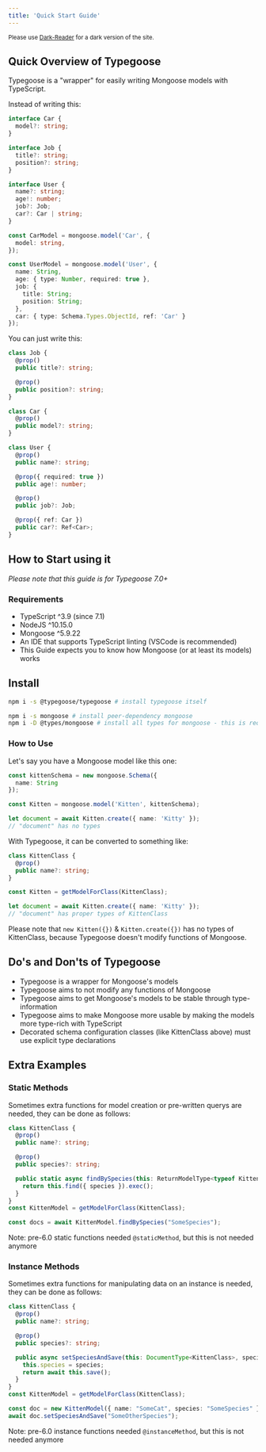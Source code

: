 ```yaml
---
title: 'Quick Start Guide'
---
```


<sub>Please use [Dark-Reader](https://chrome.google.com/webstore/detail/dark-reader/eimadpbcbfnmbkopoojfekhnkhdbieeh) for a dark version of the site.</sub>

## Quick Overview of Typegoose

Typegoose is a "wrapper" for easily writing Mongoose models with TypeScript.

Instead of writing this:

```ts
interface Car {
  model?: string;
}

interface Job {
  title?: string;
  position?: string;
}

interface User {
  name?: string;
  age!: number;
  job?: Job;
  car?: Car | string;
}

const CarModel = mongoose.model('Car', {
  model: string,
});

const UserModel = mongoose.model('User', {
  name: String,
  age: { type: Number, required: true },
  job: {
    title: String;
    position: String;
  },
  car: { type: Schema.Types.ObjectId, ref: 'Car' }
});
```

You can just write this:

```ts
class Job {
  @prop()
  public title?: string;

  @prop()
  public position?: string;
}

class Car {
  @prop()
  public model?: string;
}

class User {
  @prop()
  public name?: string;

  @prop({ required: true })
  public age!: number;

  @prop()
  public job?: Job;

  @prop({ ref: Car })
  public car?: Ref<Car>;
}
```

## How to Start using it

*Please note that this guide is for Typegoose 7.0+*

### Requirements

- TypeScript ^3.9 (since 7.1)
- NodeJS ^10.15.0
- Mongoose ^5.9.22
- An IDE that supports TypeScript linting (VSCode is recommended)
- This Guide expects you to know how Mongoose (or at least its models) works

## Install

```sh
npm i -s @typegoose/typegoose # install typegoose itself

npm i -s mongoose # install peer-dependency mongoose
npm i -D @types/mongoose # install all types for mongoose - this is required for typegoose to work in TypeScript
```

### How to Use

Let's say you have a Mongoose model like this one:

```ts
const kittenSchema = new mongoose.Schema({
  name: String
});

const Kitten = mongoose.model('Kitten', kittenSchema);

let document = await Kitten.create({ name: 'Kitty' });
// "document" has no types
```

With Typegoose, it can be converted to something like:

```ts
class KittenClass {
  @prop()
  public name?: string;
}

const Kitten = getModelForClass(KittenClass);

let document = await Kitten.create({ name: 'Kitty' });
// "document" has proper types of KittenClass
```

Please note that `new Kitten({})` & `Kitten.create({})` has no types of KittenClass, because Typegoose doesn't modify functions of Mongoose.

## Do's and Don'ts of Typegoose

- Typegoose is a wrapper for Mongoose's models
- Typegoose aims to not modify any functions of Mongoose
- Typegoose aims to get Mongoose's models to be stable through type-information
- Typegoose aims to make Mongoose more usable by making the models more type-rich with TypeScript
- Decorated schema configuration classes (like KittenClass above) must use explicit type declarations

## Extra Examples

### Static Methods

Sometimes extra functions for model creation or pre-written querys are needed, they can be done as follows:

```ts
class KittenClass {
  @prop()
  public name?: string;

  @prop()
  public species?: string;

  public static async findBySpecies(this: ReturnModelType<typeof KittenClass>, species: string) {
    return this.find({ species }).exec();
  }
}
const KittenModel = getModelForClass(KittenClass);

const docs = await KittenModel.findBySpecies("SomeSpecies");
```

Note: pre-6.0 static functions needed `@staticMethod`, but this is not needed anymore

### Instance Methods

Sometimes extra functions for manipulating data on an instance is needed, they can be done as follows:

```ts
class KittenClass {
  @prop()
  public name?: string;

  @prop()
  public species?: string;

  public async setSpeciesAndSave(this: DocumentType<KittenClass>, species: string) {
    this.species = species;
    return await this.save();
  }
}
const KittenModel = getModelForClass(KittenClass);

const doc = new KittenModel({ name: "SomeCat", species: "SomeSpecies" });
await doc.setSpeciesAndSave("SomeOtherSpecies");
```

Note: pre-6.0 instance functions needed `@instanceMethod`, but this is not needed anymore
